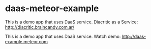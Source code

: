 # daas-meteor-example

This is a demo app that uses DaaS service. Diacritic as a Service: http://diacritic.braincandy.com.ar/

This is a demo app that uses DaaS service. Watch demo: http://daas-example.meteor.com
